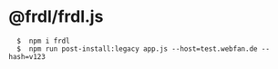 # @frdl/frdl.js

````
  $  npm i frdl
  $  npm run post-install:legacy app.js --host=test.webfan.de --hash=v123    
````    
